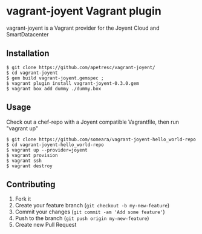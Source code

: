 # vagrant-joyent Vagrant plugin

vagrant-joyent is a Vagrant provider for the Joyent Cloud and SmartDatacenter

## Installation

    $ git clone https://github.com/apetresc/vagrant-joyent/
    $ cd vagrant-joyent
    $ gem build vagrant-joyent.gemspec ;
    $ vagrant plugin install vagrant-joyent-0.3.0.gem
    $ vagrant box add dummy ./dummy.box

## Usage

Check out a chef-repo with a Joyent compatible Vagrantfile, then run "vagrant up"

    $ git clone https://github.com/someara/vagrant-joyent-hello_world-repo
    $ cd vagrant-joyent-hello_world-repo
    $ vagrant up --provider=joyent
    $ vagrant provision
    $ vagrant ssh
    $ vagrant destroy

## Contributing

1. Fork it
2. Create your feature branch (`git checkout -b my-new-feature`)
3. Commit your changes (`git commit -am 'Add some feature'`)
4. Push to the branch (`git push origin my-new-feature`)
5. Create new Pull Request
